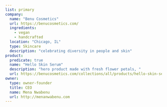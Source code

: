 ```yaml
---
list: primary
company:
  name: "Benu Cosmetics"
  url: https://benucosmetics.com/
  ingredients:
    - vegan
    - handcrafted
  location: "Chicago, IL"
  type: Skincare
  description: "celebrating diversity in people and skin"
product:
  predicate: true
  name: "Hello Skin Serum"
  description: "hero product made with fresh flower petals, "
  url: https://benucosmetics.com/collections/all/products/hello-skin-serum
owner:
  type: owner-founder
  title: CEO
  name: Mena Nwabenu
  url: http://menanwabenu.com
---
```


